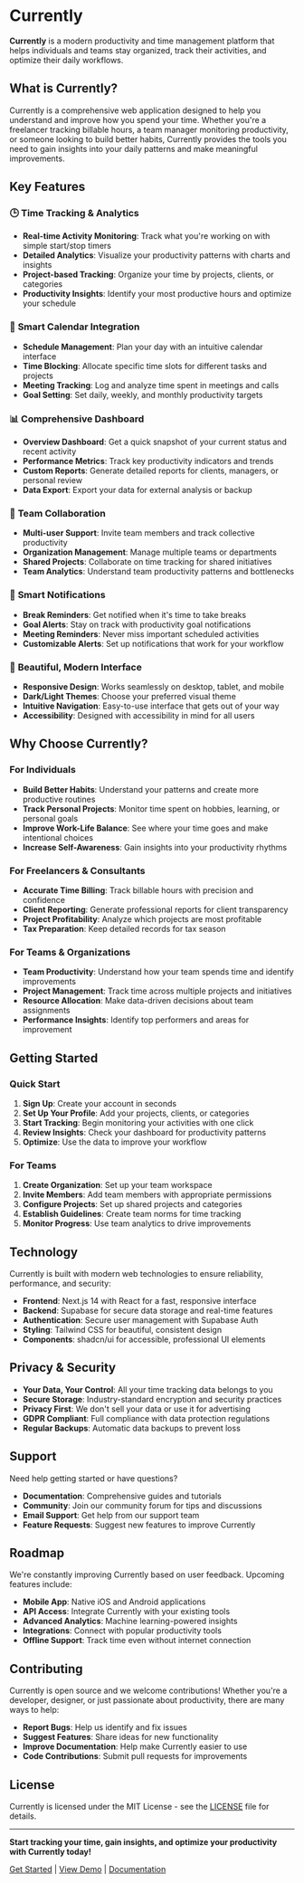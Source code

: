 # Currently

**Currently** is a modern productivity and time management platform that helps individuals and teams stay organized, track their activities, and optimize their daily workflows.

## What is Currently?

Currently is a comprehensive web application designed to help you understand and improve how you spend your time. Whether you're a freelancer tracking billable hours, a team manager monitoring productivity, or someone looking to build better habits, Currently provides the tools you need to gain insights into your daily patterns and make meaningful improvements.

## Key Features

### 🕒 **Time Tracking & Analytics**
- **Real-time Activity Monitoring**: Track what you're working on with simple start/stop timers
- **Detailed Analytics**: Visualize your productivity patterns with charts and insights
- **Project-based Tracking**: Organize your time by projects, clients, or categories
- **Productivity Insights**: Identify your most productive hours and optimize your schedule

### 📅 **Smart Calendar Integration**
- **Schedule Management**: Plan your day with an intuitive calendar interface
- **Time Blocking**: Allocate specific time slots for different tasks and projects
- **Meeting Tracking**: Log and analyze time spent in meetings and calls
- **Goal Setting**: Set daily, weekly, and monthly productivity targets

### 📊 **Comprehensive Dashboard**
- **Overview Dashboard**: Get a quick snapshot of your current status and recent activity
- **Performance Metrics**: Track key productivity indicators and trends
- **Custom Reports**: Generate detailed reports for clients, managers, or personal review
- **Data Export**: Export your data for external analysis or backup

### 👥 **Team Collaboration**
- **Multi-user Support**: Invite team members and track collective productivity
- **Organization Management**: Manage multiple teams or departments
- **Shared Projects**: Collaborate on time tracking for shared initiatives
- **Team Analytics**: Understand team productivity patterns and bottlenecks

### 🔔 **Smart Notifications**
- **Break Reminders**: Get notified when it's time to take breaks
- **Goal Alerts**: Stay on track with productivity goal notifications
- **Meeting Reminders**: Never miss important scheduled activities
- **Customizable Alerts**: Set up notifications that work for your workflow

### 🎨 **Beautiful, Modern Interface**
- **Responsive Design**: Works seamlessly on desktop, tablet, and mobile
- **Dark/Light Themes**: Choose your preferred visual theme
- **Intuitive Navigation**: Easy-to-use interface that gets out of your way
- **Accessibility**: Designed with accessibility in mind for all users

## Why Choose Currently?

### For Individuals
- **Build Better Habits**: Understand your patterns and create more productive routines
- **Track Personal Projects**: Monitor time spent on hobbies, learning, or personal goals
- **Improve Work-Life Balance**: See where your time goes and make intentional choices
- **Increase Self-Awareness**: Gain insights into your productivity rhythms

### For Freelancers & Consultants
- **Accurate Time Billing**: Track billable hours with precision and confidence
- **Client Reporting**: Generate professional reports for client transparency
- **Project Profitability**: Analyze which projects are most profitable
- **Tax Preparation**: Keep detailed records for tax season

### For Teams & Organizations
- **Team Productivity**: Understand how your team spends time and identify improvements
- **Project Management**: Track time across multiple projects and initiatives
- **Resource Allocation**: Make data-driven decisions about team assignments
- **Performance Insights**: Identify top performers and areas for improvement

## Getting Started

### Quick Start
1. **Sign Up**: Create your account in seconds
2. **Set Up Your Profile**: Add your projects, clients, or categories
3. **Start Tracking**: Begin monitoring your activities with one click
4. **Review Insights**: Check your dashboard for productivity patterns
5. **Optimize**: Use the data to improve your workflow

### For Teams
1. **Create Organization**: Set up your team workspace
2. **Invite Members**: Add team members with appropriate permissions
3. **Configure Projects**: Set up shared projects and categories
4. **Establish Guidelines**: Create team norms for time tracking
5. **Monitor Progress**: Use team analytics to drive improvements

## Technology

Currently is built with modern web technologies to ensure reliability, performance, and security:

- **Frontend**: Next.js 14 with React for a fast, responsive interface
- **Backend**: Supabase for secure data storage and real-time features
- **Authentication**: Secure user management with Supabase Auth
- **Styling**: Tailwind CSS for beautiful, consistent design
- **Components**: shadcn/ui for accessible, professional UI elements

## Privacy & Security

- **Your Data, Your Control**: All your time tracking data belongs to you
- **Secure Storage**: Industry-standard encryption and security practices
- **Privacy First**: We don't sell your data or use it for advertising
- **GDPR Compliant**: Full compliance with data protection regulations
- **Regular Backups**: Automatic data backups to prevent loss

## Support

Need help getting started or have questions?

- **Documentation**: Comprehensive guides and tutorials
- **Community**: Join our community forum for tips and discussions
- **Email Support**: Get help from our support team
- **Feature Requests**: Suggest new features to improve Currently

## Roadmap

We're constantly improving Currently based on user feedback. Upcoming features include:

- **Mobile App**: Native iOS and Android applications
- **API Access**: Integrate Currently with your existing tools
- **Advanced Analytics**: Machine learning-powered insights
- **Integrations**: Connect with popular productivity tools
- **Offline Support**: Track time even without internet connection

## Contributing

Currently is open source and we welcome contributions! Whether you're a developer, designer, or just passionate about productivity, there are many ways to help:

- **Report Bugs**: Help us identify and fix issues
- **Suggest Features**: Share ideas for new functionality
- **Improve Documentation**: Help make Currently easier to use
- **Code Contributions**: Submit pull requests for improvements

## License

Currently is licensed under the MIT License - see the [LICENSE](LICENSE) file for details.

---

**Start tracking your time, gain insights, and optimize your productivity with Currently today!**

[Get Started](#) | [View Demo](#) | [Documentation](#)
